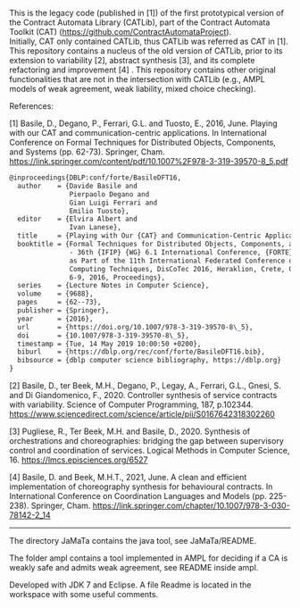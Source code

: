 
This is the legacy code (published in [1]) of the first prototypical version of the Contract Automata Library (CATLib), part of the 
Contract Automata Toolkit (CAT) (https://github.com/ContractAutomataProject).  
Initially, CAT only contained CATLib, thus CATLib was referred as CAT in [1].
This repository contains a nucleus of the old version of CATLib, prior to its extension to variability [2], abstract synthesis [3], and its complete refactoring and improvement [4] . 
This repository contains other original functionalities that are not in the intersection with CATLib (e.g., AMPL models of weak agreement, 
weak liability, mixed choice checking). 

References:

[1] Basile, D., Degano, P., Ferrari, G.L. and Tuosto, E., 2016, June. Playing with our CAT and communication-centric applications. In International Conference on Formal Techniques for Distributed Objects, Components, and Systems (pp. 62-73). Springer, Cham.
https://link.springer.com/content/pdf/10.1007%2F978-3-319-39570-8_5.pdf

```tex
@inproceedings{DBLP:conf/forte/BasileDFT16,
  author    = {Davide Basile and
               Pierpaolo Degano and
               Gian Luigi Ferrari and
               Emilio Tuosto},
  editor    = {Elvira Albert and
               Ivan Lanese},
  title     = {Playing with Our {CAT} and Communication-Centric Applications},
  booktitle = {Formal Techniques for Distributed Objects, Components, and Systems
               - 36th {IFIP} {WG} 6.1 International Conference, {FORTE} 2016, Held
               as Part of the 11th International Federated Conference on Distributed
               Computing Techniques, DisCoTec 2016, Heraklion, Crete, Greece, June
               6-9, 2016, Proceedings},
  series    = {Lecture Notes in Computer Science},
  volume    = {9688},
  pages     = {62--73},
  publisher = {Springer},
  year      = {2016},
  url       = {https://doi.org/10.1007/978-3-319-39570-8\_5},
  doi       = {10.1007/978-3-319-39570-8\_5},
  timestamp = {Tue, 14 May 2019 10:00:50 +0200},
  biburl    = {https://dblp.org/rec/conf/forte/BasileDFT16.bib},
  bibsource = {dblp computer science bibliography, https://dblp.org}
}
```

[2] Basile, D., ter Beek, M.H., Degano, P., Legay, A., Ferrari, G.L., Gnesi, S. and Di Giandomenico, F., 2020. Controller synthesis of service contracts with variability. Science of Computer Programming, 187, p.102344. 
https://www.sciencedirect.com/science/article/pii/S0167642318302260

[3] Pugliese, R., Ter Beek, M.H. and Basile, D., 2020. Synthesis of orchestrations and choreographies: bridging the gap between supervisory control and coordination of services. Logical Methods in Computer Science, 16.
https://lmcs.episciences.org/6527

[4] Basile, D. and Beek, M.H.T., 2021, June. A clean and efficient implementation of choreography synthesis for behavioural contracts. In International Conference on Coordination Languages and Models (pp. 225-238). Springer, Cham.
https://link.springer.com/chapter/10.1007/978-3-030-78142-2_14

----------------------------------------------------------------------------


The directory JaMaTa contains the java tool, see JaMaTa/README.

The folder ampl contains a tool implemented in AMPL for deciding if a CA is weakly safe and admits weak agreement,
see README inside ampl.

Developed with JDK 7 and Eclipse.
A file Readme is located in the workspace with some useful comments. 

